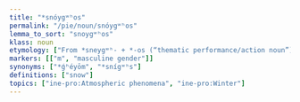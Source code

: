 ```yaml
---
title: "*snóygʷʰos"
permalink: "/pie/noun/snóygʷʰos"
lemma_to_sort: "snoygʷʰos"
klass: noun
etymology: ["From *sneygʷʰ- +‎ *-os (“thematic performance/action noun”). Compare the root noun *snígʷʰs."]
markers: [["m", "masculine gender"]]
synonyms: ["*ǵʰéyōm", "*snígʷʰs"]
definitions: ["snow"]
topics: ["ine-pro:Atmospheric phenomena", "ine-pro:Winter"]
---
```

